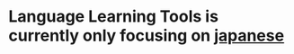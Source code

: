 # Language Learning Tools is currently only focusing on <a href="https://github.com/language-learning-tools/learn-Japanese"> japanese <a>
